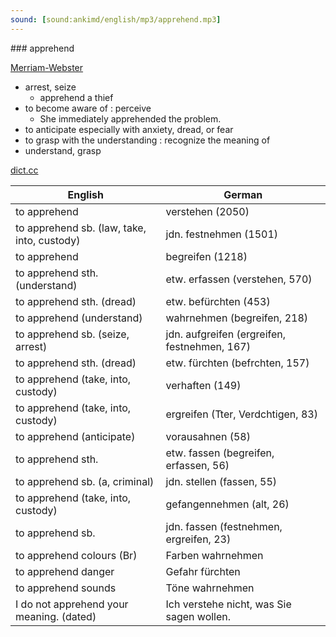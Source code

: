 ```yaml
---
sound: [sound:ankimd/english/mp3/apprehend.mp3]
---
```


\### apprehend

[Merriam-Webster](https://www.merriam-webster.com/dictionary/apprehend)

- arrest, seize
    - apprehend a thief
- to become aware of : perceive
    - She immediately apprehended the problem.
- to anticipate especially with anxiety, dread, or fear
- to grasp with the understanding : recognize the meaning of
- understand, grasp

[dict.cc](https://www.dict.cc/apprehend)

| English        | German       |
| -------------- | ------------ |
| to apprehend | verstehen (2050) |
| to apprehend sb. (law, take, into, custody) | jdn. festnehmen (1501) |
| to apprehend | begreifen (1218) |
| to apprehend sth. (understand) | etw. erfassen (verstehen, 570) |
| to apprehend sth. (dread) | etw. befürchten (453) |
| to apprehend (understand) | wahrnehmen (begreifen, 218) |
| to apprehend sb. (seize, arrest) | jdn. aufgreifen (ergreifen, festnehmen, 167) |
| to apprehend sth. (dread) | etw. fürchten (befrchten, 157) |
| to apprehend (take, into, custody) | verhaften (149) |
| to apprehend (take, into, custody) | ergreifen (Tter, Verdchtigen, 83) |
| to apprehend (anticipate) | vorausahnen (58) |
| to apprehend sth. | etw. fassen (begreifen, erfassen, 56) |
| to apprehend sb. (a, criminal) | jdn. stellen (fassen, 55) |
| to apprehend (take, into, custody) | gefangennehmen (alt, 26) |
| to apprehend sb. | jdn. fassen (festnehmen, ergreifen, 23) |
| to apprehend colours (Br) | Farben wahrnehmen |
| to apprehend danger | Gefahr fürchten |
| to apprehend sounds | Töne wahrnehmen |
| I do not apprehend your meaning. (dated) | Ich verstehe nicht, was Sie sagen wollen. |
